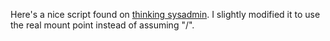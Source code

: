 Here's a nice script found on [thinking sysadmin](http://andyleonard.com/2010/04/07/automatic-zfs-snapshot-rotation-on-freebsd/). I slightly modified it to use the real mount point instead of assuming "/".

